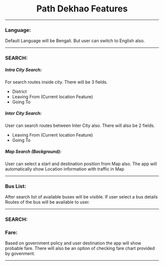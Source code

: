 <p align="center">
  <h1 align="center" style="margin-top:5px;">Path Dekhao Features</h1>
</p>

--------

### Language:
Default Language will be Bengali. But user can switch to English also.

--------

### SEARCH:
##### Intra City Search:
For search routes inside city. There will be 3 fields.
- District
- Leaving From (Current location Feature)
- Going To

##### Inter City Search:
User can search routes between Inter City also. 
There will also be 2 fields.
-	Leaving From (Current location Feature)
-	Going To

##### Map Search (Background):
User can select a start and destination position from Map also. The app will
automatically show Location information with traffic in Map

--------

### Bus List:
After search list of available buses will be visible. If user select a bus 
details Routes of the bus will be available to user.

--------

### SEARCH:
### Fare:
Based on government policy and user destination the app will show probable fare.
There will also be an option of checking fare chart provided by govenment.

--------
